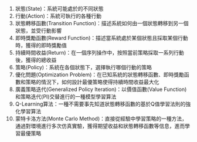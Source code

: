 1. 狀態(State)：系統可能處於的不同狀態
2. 行動(Action)：系統可執行的各種行動
3. 狀態轉移函數(Transition Function)：描述系統如何由一個狀態轉移到另一個狀態，並受行動影響
4. 即時獎勵函數(Reward Function)：描述當系統處於某個狀態且採取某個行動時，獲得的即時獎勵值
5. 持續時間收益(Return)：在一個序列操作中，按照當前策略採取一系列行動後，獲得的總收益
6. 策略(Policy)：系統在各個狀態下，選擇執行哪個行動的策略
7. 優化問題(Optimization Problem)：在已知系統的狀態轉移函數、即時獎勵函數和策略的情況下，如何設計最優策略使得持續時間收益最大化
8. 廣義策略迭代(Generalized Policy Iteration)：以價值函數(Value Function)和策略迭代(PI)交替進行的一種模型學習算法
9. Q-Learning算法：一種不需要事先知道狀態轉移函數的基於Q值學習法則的強化學習算法
10. 蒙特卡洛方法(Monte Carlo Method)：直接從經驗中學習策略的一種方法，通過對環境進行多次仿真實驗，獲得期望收益和狀態轉移函數等信息，進而學習最優策略